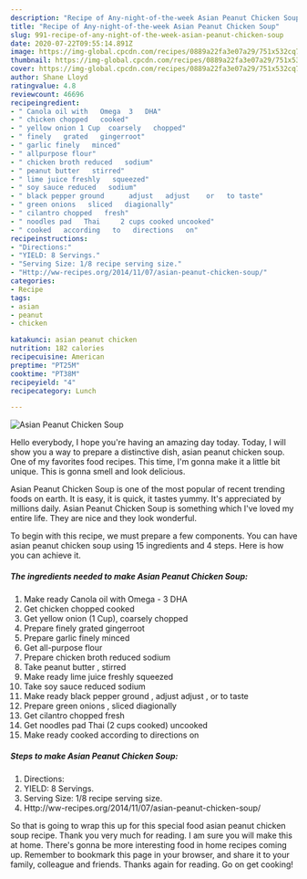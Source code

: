 ```yaml
---
description: "Recipe of Any-night-of-the-week Asian Peanut Chicken Soup"
title: "Recipe of Any-night-of-the-week Asian Peanut Chicken Soup"
slug: 991-recipe-of-any-night-of-the-week-asian-peanut-chicken-soup
date: 2020-07-22T09:55:14.891Z
image: https://img-global.cpcdn.com/recipes/0889a22fa3e07a29/751x532cq70/asian-peanut-chicken-soup-recipe-main-photo.jpg
thumbnail: https://img-global.cpcdn.com/recipes/0889a22fa3e07a29/751x532cq70/asian-peanut-chicken-soup-recipe-main-photo.jpg
cover: https://img-global.cpcdn.com/recipes/0889a22fa3e07a29/751x532cq70/asian-peanut-chicken-soup-recipe-main-photo.jpg
author: Shane Lloyd
ratingvalue: 4.8
reviewcount: 46696
recipeingredient:
- " Canola oil with   Omega  3   DHA"
- " chicken chopped   cooked"
- " yellow onion 1 Cup  coarsely   chopped"
- " finely   grated   gingerroot"
- " garlic finely   minced"
- " allpurpose flour"
- " chicken broth reduced   sodium"
- " peanut butter   stirred"
- " lime juice freshly   squeezed"
- " soy sauce reduced   sodium"
- " black pepper ground      adjust   adjust    or   to taste"
- " green onions   sliced   diagionally"
- " cilantro chopped   fresh"
- " noodles pad   Thai     2 cups cooked uncooked"
- " cooked   according   to   directions   on"
recipeinstructions:
- "Directions:"
- "YIELD: 8 Servings."
- "Serving Size: 1/8 recipe serving size."
- "Http://ww-recipes.org/2014/11/07/asian-peanut-chicken-soup/"
categories:
- Recipe
tags:
- asian
- peanut
- chicken

katakunci: asian peanut chicken 
nutrition: 182 calories
recipecuisine: American
preptime: "PT25M"
cooktime: "PT38M"
recipeyield: "4"
recipecategory: Lunch

---
```



![Asian Peanut Chicken Soup](https://img-global.cpcdn.com/recipes/0889a22fa3e07a29/751x532cq70/asian-peanut-chicken-soup-recipe-main-photo.jpg)

Hello everybody, I hope you're having an amazing day today. Today, I will show you a way to prepare a distinctive dish, asian peanut chicken soup. One of my favorites food recipes. This time, I'm gonna make it a little bit unique. This is gonna smell and look delicious.



Asian Peanut Chicken Soup is one of the most popular of recent trending foods on earth. It is easy, it is quick, it tastes yummy. It's appreciated by millions daily. Asian Peanut Chicken Soup is something which I've loved my entire life. They are nice and they look wonderful.


To begin with this recipe, we must prepare a few components. You can have asian peanut chicken soup using 15 ingredients and 4 steps. Here is how you can achieve it.

<!--inarticleads1-->

##### The ingredients needed to make Asian Peanut Chicken Soup:

1. Make ready  Canola oil with   Omega - 3   DHA
1. Get  chicken chopped   cooked
1. Get  yellow onion (1 Cup),  coarsely   chopped
1. Prepare  finely   grated   gingerroot
1. Prepare  garlic finely   minced
1. Get  all-purpose flour
1. Prepare  chicken broth reduced   sodium
1. Take  peanut butter ,  stirred
1. Make ready  lime juice freshly   squeezed
1. Take  soy sauce reduced   sodium
1. Make ready  black pepper ground    ,  adjust   adjust  ,  or   to taste
1. Prepare  green onions ,  sliced   diagionally
1. Get  cilantro chopped   fresh
1. Get  noodles pad   Thai     (2 cups cooked) uncooked
1. Make ready  cooked   according   to   directions   on




<!--inarticleads2-->

##### Steps to make Asian Peanut Chicken Soup:

1. Directions:
1. YIELD: 8 Servings.
1. Serving Size: 1/8 recipe serving size.
1. Http://ww-recipes.org/2014/11/07/asian-peanut-chicken-soup/




So that is going to wrap this up for this special food asian peanut chicken soup recipe. Thank you very much for reading. I am sure you will make this at home. There's gonna be more interesting food in home recipes coming up. Remember to bookmark this page in your browser, and share it to your family, colleague and friends. Thanks again for reading. Go on get cooking!
